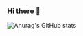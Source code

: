 ### Hi there 👋

![Anurag's GitHub stats](https://github-readme-stats.vercel.app/api?username=Broot96&show_icons=true&theme=one_dark_pro)

<!--
**Broot96/Broot96** is a ✨ _special_ ✨ repository because its `README.md` (this file) appears on your GitHub profile.

Here are some ideas to get you started:

- 🔭 I’m currently working on ...
- 🌱 I’m currently learning ...
- 👯 I’m looking to collaborate on ...
- 🤔 I’m looking for help with ...
- 💬 Ask me about ...
- 📫 How to reach me: ...
- 😄 Pronouns: ...
- ⚡ Fun fact: ...
-->

